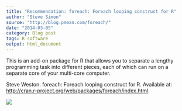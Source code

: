 ```yaml
---
title: "Recommendation: foreach: Foreach looping construct for R"
author: "Steve Simon"
source: "http://blog.pmean.com/foreach/"
date: "2014-03-05"
category: Blog post
tags: R software
output: html_document
---
```


This is an add-on package for R that allows you to separate a lengthy
programming task into different pieces, each of which can run on a
separate core of your multi-core computer.

<!---More--->

Steve Weston. foreach: Foreach looping construct for R. Available at:
<http://cran.r-project.org/web/packages/foreach/index.html>.

![](http://www.pmean.com/images/foreach01.png)




